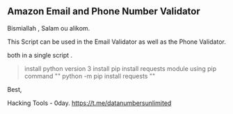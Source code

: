 ## Amazon Email and Phone Number Validator

Bismiallah , Salam ou alikom.

This Script can be used in the Email Validator as well as the Phone Validator.

both in a single script .

> install python version 3
> install pip
> install requests module using pip command "" python -m pip install requests ""

Best,

Hacking Tools - 0day. 
https://t.me/datanumbersunlimited
